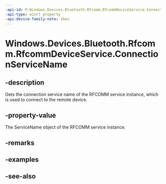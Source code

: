 ```yaml
---
-api-id: P:Windows.Devices.Bluetooth.Rfcomm.RfcommDeviceService.ConnectionServiceName
-api-type: winrt property
-api-device-family-note: xbox
---
```


<!-- Property syntax
public string ConnectionServiceName { get; }
-->

# Windows.Devices.Bluetooth.Rfcomm.RfcommDeviceService.ConnectionServiceName

## -description
Gets the connection service name of the RFCOMM service instance, which is used to connect to the remote device.

## -property-value
The ServiceName object of the RFCOMM service instance.

## -remarks

## -examples

## -see-also
